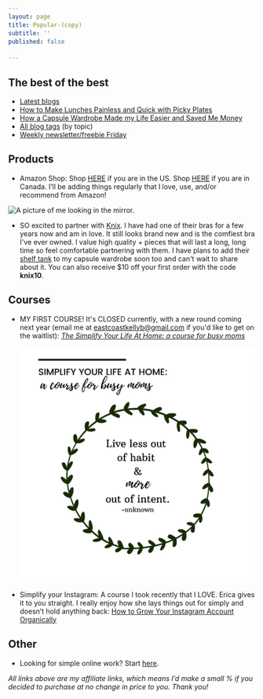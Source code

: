 ```yaml
---
layout: page
title: Popular-(copy)
subtitle: ''
published: false

---
```

## The best of the best

* [Latest blogs](http://www.eastcoastkelly.com/)
* [How to Make Lunches Painless and Quick with Picky Plates](https://www.eastcoastkelly.com/2020-08-29-how-to-make-lunches-painless-and-quick-with-picky-plates/)
* [How a Capsule Wardrobe Made my Life Easier and Saved Me Money](https://www.eastcoastkelly.com/2020-10-27-how-a-capsule-wardrobe-made-my-life-easier-and-saved-me-money/)
* [All blog tags](https://www.eastcoastkelly.com/tags/) (by topic)
* [Weekly newsletter/freebie Friday](http://eepurl.com/gYFb-r)

## Products

* Amazon Shop: Shop [HERE](http://www.amazon.com/shop/eastcoastkelly) if you are in the US. Shop [HERE](http://www.amazon.ca/shop/eastcoastkelly) if you are in Canada. I’ll be adding things regularly that I love, use, and/or recommend from Amazon!

![A picture of me looking in the mirror.](https://www.eastcoastkelly.com/uploads/20200606_151056_0000-1.png "meinmirror")

* SO excited to partner with [Knix](https://prf.hn/click/camref:1101leRdT). I have had one of their bras for a few years now and am in love. It still looks brand new and is the comfiest bra I've ever owned. I value high quality + pieces that will last a long, long time so feel comfortable partnering with them. I have plans to add their [shelf tank](https://prf.hn/click/camref:1101leRdT) to my capsule wardrobe soon too and can't wait to share about it. You can also receive $10 off your first order with the code **knix10**.

## Courses

* MY FIRST COURSE! It's CLOSED currently, with a new round coming next year (email me at eastcoastkellyb@gmail.com if you'd like to get on the waitlist): [_The Simplify Your Life At Home: a course for busy moms_](https://www.eastcoastkelly.com/course)

  ![](/uploads/20201006_142440_0000_compress75.jpg)
* Simplify your Instagram: A course I took recently that I LOVE. Erica gives it to you straight. I really enjoy how she lays things out for simply and doesn’t hold anything back: [How to Grow Your Instagram Account Organically](https://digital.mombreak.ca/howigrewmyinstagram/26mcq)

## Other

* Looking for simple online work? Start [here](https://forms.gle/v11JEewD81mxsUyf6).

_All links above are my affiliate links, which means I’d make a small % if you decided to purchase at no change in price to you. Thank you!_